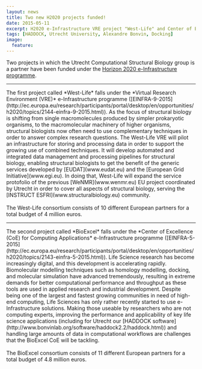 ```yaml
---
layout: news
title: Two new H2020 projects funded!
date: 2015-05-11
excerpt: H2020 e-Infrastructure VRE project "West-Life" and Center of Excellent project "BioExcel" funded
tags: [HADDOCK, Utrecht University, Alexandre Bonvin, Docking]
image:
  feature:
---
```

Two projects in which the Utrecht Computational Structural Biology group is a partner have been funded under the [Horizon 2020 e-Infrastructure programme](http://ec.europa.eu/programmes/horizon2020/en/h2020-section/european-research-infrastructures-including-e-infrastructures).
<hr>
The first project called *West-Life* falls under the *Virtual Research Environment (VRE)* e-Infrastructure programme ([EINFRA-9-2015](http://ec.europa.eu/research/participants/portal/desktop/en/opportunities/h2020/topics/2144-einfra-9-2015.html)). As the focus of structural biology is shifting from single macromolecules produced by simpler prokaryotic organisms, to the macromolecular machinery of higher organisms, structural biologists now often need to use complementary techniques in order to answer complex research questions. The West-Life VRE will pilot an infrastructure for storing and processing data in order to support the growing use of combined techniques. It will develop automated and integrated data management and processing pipelines for structural biology, enabling structural biologists to get the benefit of the generic services developed by [EUDAT](www.eudat.eu) and the [European Grid Initiative](www.egi.eu). In doing that, West-Life will expand the service protofolio of the previous [WeNMR](www.wenmr.eu) EU project coordinated by Utrecht in order to cover all aspects of structural biology, serving the [INSTRUCT ESFRI](www.structuralbiology.eu) community. 
<BR>
<BR>
The West-Life consortium consists of 10 different European partners for a total budget of 4 million euros.
<HR>
The second project called *BioExcel* falls under the *Center of Excellence (CoE) for Computing Applications* e-Infrastructure programme ([EINFRA-5-2015](http://ec.europa.eu/research/participants/portal/desktop/en/opportunities/h2020/topics/2143-einfra-5-2015.html)). Life Science research has become increasingly digital, and this development is accelerating rapidly. Biomolecular modelling techniques such as homology modelling, docking, and molecular simulation have advanced tremendously, resulting in extreme demands for better computational performance and throughput as these tools are used in applied research and industrial development. Despite being one of the largest and fastest growing communities in need of high-end computing, Life Sciences has only rather recently started to use e-Infrastructure solutions. Making those useable by researchers who are not computing experts, improving the performance and applicability of key life science applications (including for Utrecht our [HADDOCK software](http://www.bonvinlab.org/software/haddock2.2/haddock.html)) and handling large amounts of data in computational workflows are challenges that the BioExcel CoE will be tackling.
<BR>
<BR>
The BioExcel consortium consists of 11 different European partners for a total budget of 4.8 million euros.
